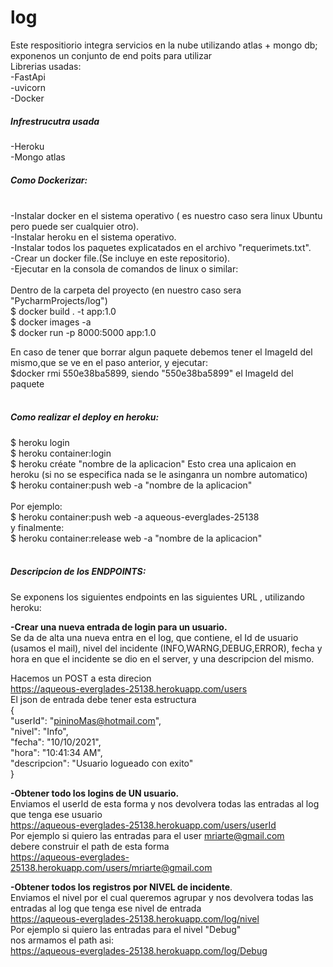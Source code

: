 # log
Este respositiorio integra servicios en la nube  utilizando atlas + mongo db; exponenos un conjunto de end poits para utilizar<br/> 
Librerias usadas:<br/> 
-FastApi<br/>
-uvicorn<br/>
-Docker<br/>

##### **Infrestrucutra usada**
-Heroku <br/>
-Mongo atlas<br/>

##### **Como Dockerizar:**<br/><br/>
-Instalar docker en el sistema operativo ( es nuestro caso sera linux Ubuntu pero puede ser cualquier otro).<br/>
-Instalar heroku en el sistema operativo.<br/>
-Instalar todos los paquetes explicatados en el archivo "requerimets.txt".<br/>
-Crear un docker file.(Se incluye en este repositorio).<br/>
-Ejecutar en la consola de comandos de linux o similar: <br/>
<br/>
Dentro de la carpeta del proyecto (en nuestro caso sera "PycharmProjects/log")<br/>
$ docker build . -t app:1.0  <br/>
$ docker images -a   <br/>
$ docker run -p 8000:5000 app:1.0  <br/>

En caso de tener  que borrar algun paquete debemos  tener el ImageId del mismo,que se ve en el paso anterior, y ejecutar:<br/>
$docker rmi  550e38ba5899, siendo "550e38ba5899" el ImageId del paquete <br/>
<br/>
##### **Como realizar el deploy en heroku:**
$ heroku login <br/>
$ heroku container:login <br/>
$ heroku créate "nombre de la aplicacion"   Esto crea una aplicaion en heroku (si no se especifica nada se le asinganra un nombre automatico)<br/>
$ heroku container:push web -a "nombre de la aplicacion"<br/>  
Por ejemplo: <br/>
$ heroku container:push web -a aqueous-everglades-25138<br/>
y finalmente:<br/>
$ heroku container:release web -a "nombre de la aplicacion" <br/>
<br/>
##### **Descripcion de los ENDPOINTS:** <br/>
Se exponens los siguientes endpoints en las siguientes URL , utilizando heroku:<br/>

**-Crear una nueva entrada de login para un usuario.** <br/>
Se da de alta una nueva entra en el log, que contiene, el Id de usuario (usamos el mail), nivel del incidente (INFO,WARNG,DEBUG,ERROR), fecha y hora en que el incidente se dio en el server, y una descripcion del mismo.<br/>

Hacemos un POST a esta direcion<br/>
https://aqueous-everglades-25138.herokuapp.com/users <br/>
El json de entrada debe tener esta estructura <br/>
{<br/>
  "userId": "pininoMas@hotmail.com",<br/>
  "nivel": "Info",<br/>
  "fecha": "10/10/2021",<br/>
  "hora": "10:41:34 AM",<br/>
  "descripcion": "Usuario logueado con exito"<br/>
}<br/>


**-Obtener todo  los logins de UN usuario.**<br/>
Enviamos el userId  de esta forma y nos devolvera todas las entradas al log que tenga ese usuario <br/>
https://aqueous-everglades-25138.herokuapp.com/users/userId <br/>
Por ejemplo si quiero las entradas para el user mriarte@gmail.com <br/>
debere construir el path de esta forma <br/>
https://aqueous-everglades-25138.herokuapp.com/users/mriarte@gmail.com <br/>

**-Obtener todos los registros por NIVEL de incidente**.<br/>
Enviamos el nivel por el cual queremos agrupar y nos devolvera todas las entradas al log que tenga ese nivel de entrada <br/>
https://aqueous-everglades-25138.herokuapp.com/log/nivel <br/>
Por ejemplo si quiero las entradas para el nivel "Debug" <br/>
nos armamos el path asi:<br/>
https://aqueous-everglades-25138.herokuapp.com/log/Debug
<br/>

